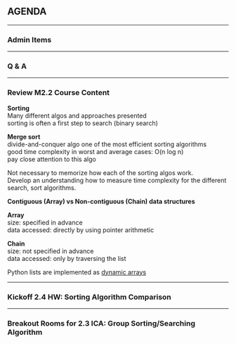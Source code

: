 ## AGENDA

---  

### Admin Items

---  

### Q & A

---  
### Review M2.2 Course Content 

**Sorting**  
Many different algos and approaches presented  
sorting is often a first step to search (binary search)

**Merge sort**  
divide-and-conquer algo
one of the most efficient sorting algorithms  
good time complexity in worst and average cases: O(n log n)  
pay close attention to this algo

Not necessary to memorize how each of the sorting algos work.  
Develop an understanding how to measure time complexity for the different search, sort algorithms.

**Contiguous (Array) vs Non-contiguous (Chain) data structures**

**Array**  
size: specified in advance  
data accessed: directly by using pointer arithmetic

**Chain**  
size: not specified in advance  
data accessed: only by traversing the list

Python lists are implemented as [dynamic arrays](https://en.wikipedia.org/wiki/Dynamic_array)  

---  

### Kickoff 2.4 HW: Sorting Algorithm Comparison

---  

### Breakout Rooms for 2.3 ICA: Group Sorting/Searching Algorithm


